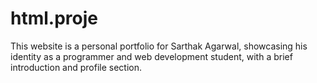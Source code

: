 # html.proje
This website is a personal portfolio for Sarthak Agarwal, showcasing his identity as a programmer and web development student, with a brief introduction and profile section.
